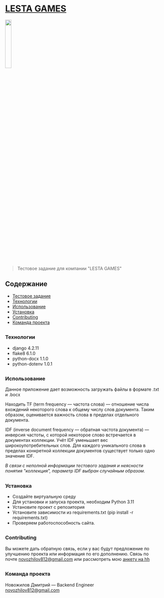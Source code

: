 # [LESTA GAMES](https://lesta.ru/ru "ссылка на сайт")

<img src="https://nn.hh.ru/employer-logo/5632517.png" style="object-fit: cover; width:20%;" >

> Тестовое задание для компании "LESTA GAMES"

## Содержание

* [Тестовое задание](#teh)
* [Технологии](#teh)
* [Использование](#use)
* [Установка](#t)
* [Contributing](#contr)
* [Команда проекта](#team)

## <h3 id="teh">Технологии</h3>

+ django 4.2.11
+ flake8 6.1.0
+ python-docx 1.1.0
+ python-dotenv 1.0.1

## <h3 id="use">Использование</h3>

Данное приложение дает возможность загружать файлы в формате .txt и .bocx

Находить TF (term frequency — частота слова) — отношение числа вхождений некоторого слова к общему числу слов документа.
Таким образом, оценивается важность слова в пределах отдельного документа.

IDF (inverse document frequency — обратная частота документа) — инверсия частоты, с которой некоторое слово встречается
в документах коллекции. Учёт IDF уменьшает вес широкоупотребительных слов. Для каждого уникального слова в пределах
конкретной коллекции документов существует только одно значение IDF.

*В связи с неполной информации тестового задания и неясности понятия "коллекция", параметр IDF выбран случайным
образом.*

## <h3 id="t">Установка</h3>

* Создайте виртуальную среду
* Для установки и запуска проекта, необходим Python 3.11
* Установите проект с репозитория
* Установите зависимости из requirements.txt (pip install -r requirements.txt)
* Проверяем работоспособность сайта.

## <h3 id="contr">Contributing</h3>

Вы можете дать обратную связь, если у вас будут предложение по улучшению проекта или информация по его дополнению.
Связь по почте novozhilov812@gmail.com или рассмотреть
мою [анкету на hh](https://spb.hh.ru/resume/470b7c08ff0be7838d0039ed1f594f75313234 "ссылка на HH")

## <h3 id="team">Команда проекта</h3>

Новожилов Дмитрий — Backend Engineer <br>
novozhilov812@gmail.com
